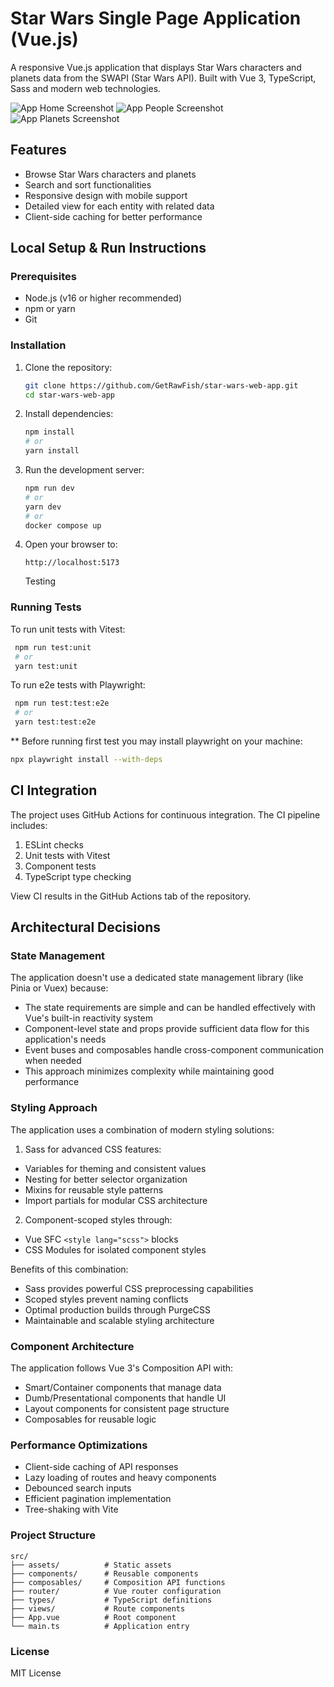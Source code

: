 # Star Wars Single Page Application (Vue.js)

A responsive Vue.js application that displays Star Wars characters and planets data from the SWAPI (Star Wars API). Built with Vue 3, TypeScript, Sass and modern web technologies.

![App Home Screenshot](https://github.com/GetRawFish/star-wars-web-app/raw/screenshot-1.jpg)
![App People Screenshot](https://github.com/GetRawFish/star-wars-web-app/raw/screenshot-2.jpg)
![App Planets Screenshot](https://github.com/GetRawFish/star-wars-web-app/raw/screenshot-3.jpg)

## Features

- Browse Star Wars characters and planets
- Search and sort functionalities
- Responsive design with mobile support
- Detailed view for each entity with related data
- Client-side caching for better performance

## Local Setup & Run Instructions

### Prerequisites

- Node.js (v16 or higher recommended)
- npm or yarn
- Git

### Installation

1. Clone the repository:
   ```bash
   git clone https://github.com/GetRawFish/star-wars-web-app.git
   cd star-wars-web-app
   ```
2. Install dependencies:
   ```bash
   npm install
   # or
   yarn install
   ```
3. Run the development server:
   ```bash
   npm run dev
   # or
   yarn dev
   # or
   docker compose up
   ```
4. Open your browser to:
   ```text
   http://localhost:5173
   ```
   Testing

### Running Tests

To run unit tests with Vitest:

```bash
 npm run test:unit
 # or
 yarn test:unit
```

To run e2e tests with Playwright:

```bash
 npm run test:test:e2e
 # or
 yarn test:test:e2e
```

\*\* Before running first test you may install playwright on your machine:

```bash
npx playwright install --with-deps
```

## CI Integration

The project uses GitHub Actions for continuous integration. The CI pipeline includes:

1. ESLint checks
2. Unit tests with Vitest
3. Component tests
4. TypeScript type checking

View CI results in the GitHub Actions tab of the repository.

## Architectural Decisions

### State Management

The application doesn't use a dedicated state management library (like Pinia or Vuex) because:

- The state requirements are simple and can be handled effectively with Vue's built-in reactivity system
- Component-level state and props provide sufficient data flow for this application's needs
- Event buses and composables handle cross-component communication when needed
- This approach minimizes complexity while maintaining good performance

### Styling Approach

The application uses a combination of modern styling solutions:

1. Sass for advanced CSS features:

- Variables for theming and consistent values
- Nesting for better selector organization
- Mixins for reusable style patterns
- Import partials for modular CSS architecture

2. Component-scoped styles through:

- Vue SFC `<style lang="scss">` blocks
- CSS Modules for isolated component styles

Benefits of this combination:

- Sass provides powerful CSS preprocessing capabilities
- Scoped styles prevent naming conflicts
- Optimal production builds through PurgeCSS
- Maintainable and scalable styling architecture

### Component Architecture

The application follows Vue 3's Composition API with:

- Smart/Container components that manage data
- Dumb/Presentational components that handle UI
- Layout components for consistent page structure
- Composables for reusable logic

### Performance Optimizations

- Client-side caching of API responses
- Lazy loading of routes and heavy components
- Debounced search inputs
- Efficient pagination implementation
- Tree-shaking with Vite

### Project Structure

```text
src/
├── assets/          # Static assets
├── components/      # Reusable components
├── composables/     # Composition API functions
├── router/          # Vue router configuration
├── types/           # TypeScript definitions
├── views/           # Route components
├── App.vue          # Root component
└── main.ts          # Application entry
```

### License

MIT License
